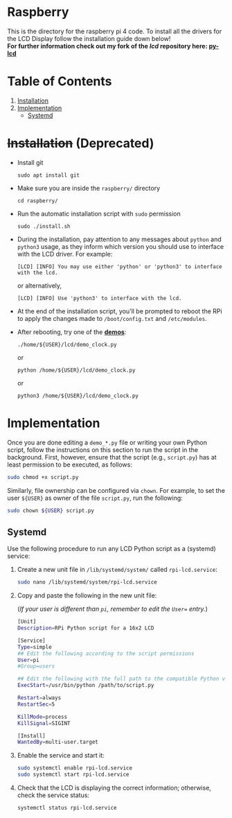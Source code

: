 # Raspberry

This is the directory for the raspberry pi 4 code. To install all the drivers for the LCD Display follow the
installation guide down below!  
**For further information check out my fork of the *lcd* repository here: [py-lcd](https://github.com/lucarahm/py-lcd)**

# Table of Contents

1. [Installation](#Installation)
2. [Implementation](#Implementation)
    - [Systemd](#systemd)

# ~~Installation~~ (Deprecated)

- Install git
  ```
  sudo apt install git
  ```

- Make sure you are inside the `raspberry/` directory
  ```
  cd raspberry/
  ```

- Run the automatic installation script with `sudo` permission
  ```
  sudo ./install.sh
  ```

- During the installation, pay attention to any messages about `python` and `python3` usage, as they inform which
  version you should use to interface with the LCD driver. For example:
  ```
  [LCD] [INFO] You may use either 'python' or 'python3' to interface with the lcd.
  ```
  or alternatively,
  ```
  [LCD] [INFO] Use 'python3' to interface with the lcd.
  ```

- At the end of the installation script, you'll be prompted to reboot the RPi to apply the changes made
  to `/boot/config.txt` and `/etc/modules`.

- After rebooting, try one of the [**demos**](#demos):
  ```
  ./home/${USER}/lcd/demo_clock.py
  ```
  or
  ```
  python /home/${USER}/lcd/demo_clock.py
  ```
  or
  ```
  python3 /home/${USER}/lcd/demo_clock.py
  ```

# Implementation

Once you are done editing a `demo_*.py` file or writing your own Python script, follow the instructions on this section
to run the script in the background. First, however, ensure that the script (e.g., `script.py`) has at least permission
to be executed, as follows:

```sh
sudo chmod +x script.py
```

Similarly, file ownership can be configured via `chown`. For example, to set the user `${USER}` as owner of the
file `script.py`, run the following:

```sh
sudo chown ${USER} script.py
```

## Systemd

Use the following procedure to run any LCD Python script as a (systemd) service:

1. Create a new unit file in `/lib/systemd/system/` called `rpi-lcd.service`:
   ```sh
   sudo nano /lib/systemd/system/rpi-lcd.service
   ```

2. Copy and paste the following in the new unit file:

   (*If your user is different than `pi`, remember to edit the `User=` entry.*)

   ```sh
   [Unit]
   Description=RPi Python script for a 16x2 LCD

   [Service]
   Type=simple
   ## Edit the following according to the script permissions
   User=pi
   #Group=users

   ## Edit the following with the full path to the compatible Python version and your script
   ExecStart=/usr/bin/python /path/to/script.py

   Restart=always
   RestartSec=5

   KillMode=process
   KillSignal=SIGINT

   [Install]
   WantedBy=multi-user.target
   ```

3. Enable the service and start it:
   ```sh
   sudo systemctl enable rpi-lcd.service
   sudo systemctl start rpi-lcd.service
   ```

4. Check that the LCD is displaying the correct information; otherwise, check the service status:
   ```sh
   systemctl status rpi-lcd.service
   ```
